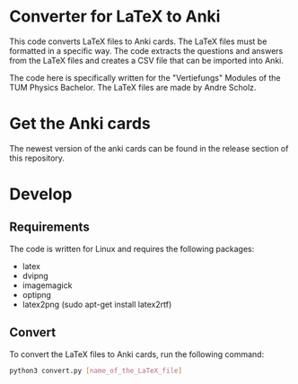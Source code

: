 # Converter for LaTeX to Anki

This code converts LaTeX files to Anki cards. The LaTeX files must be formatted in a specific way. The code extracts the questions and answers from the LaTeX files and creates a CSV file that can be imported into Anki.

The code here is specifically written for the "Vertiefungs" Modules of the TUM Physics Bachelor. The LaTeX files are made by Andre Scholz.

# Get the Anki cards

The newest version of the anki cards can be found in the release section of this repository.

# Develop

## Requirements

The code is written for Linux and requires the following packages:

- latex
- dvipng
- imagemagick
- optipng
- latex2png (sudo apt-get install latex2rtf)

## Convert

To convert the LaTeX files to Anki cards, run the following command:

```bash
python3 convert.py [name_of_the_LaTeX_file]
```
